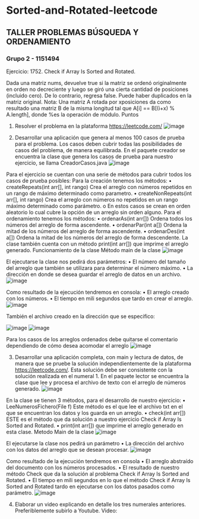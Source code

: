 # Sorted-and-Rotated-leetcode
## TALLER PROBLEMAS BÚSQUEDA Y ORDENAMIENTO ##
### Grupo 2 - 1151494 ###
Ejercicio: 1752. Check if Array Is Sorted and Rotated.

Dada una matriz nums, devuelve true si la matriz se ordenó originalmente en orden no decreciente y luego se giró una cierta cantidad de posiciones (incluido cero). De lo contrario, regresa false.
Puede haber duplicados en la matriz original.
Nota: Una matriz A rotada por xposiciones da como resultado una matriz B de la misma longitud tal que A[i] == B[(i+x) % A.length], donde %es la operación de módulo.
Puntos
1) Resolver el problema en la plataforma https://leetcode.com/
 ![image](https://user-images.githubusercontent.com/71033260/198909538-7982dedb-62e7-44e0-8fa3-a1a8bb648e2d.png)

2) Desarrollar una aplicación que genera al menos 100 casos de prueba para el problema. Los casos deben cubrir todas las posibilidades de casos del problema, de manera equilibrada.
En el paquete creador se encuentra la clase que genera los casos de prueba para nuestro ejercicio, se llama CreadorCasos.java
 ![image](https://user-images.githubusercontent.com/71033260/198909551-347eced3-a0d4-43ee-b9fc-53a0eb268f1e.png)

Para el ejercicio se cuentan con una serie de métodos para cubrir todos los casos de prueba posibles:
Para la creación tenemos los métodos:
•	createRepeats(int arr[], int rango)
Crea el arreglo con números repetidos en un rango de máximo determinado como parametro.
•	createNonRepeats(int arr[], int rango)
Crea el arreglo con números no repetidos en un rango máximo determinado como parámetro.
o	En estos casos se crean en orden aleatorio lo cual cubre la opción de un arreglo sin orden alguno.
Para el ordenamiento tenemos los métodos:
•	ordenarAs(int arr[])
Ordena todos los números del arreglo de forma ascendente.
•	ordenarPar(int a[])
Ordena la mitad de los números del arreglo de forma ascendente.
•	ordenarDes(int a[])
Ordena la mitad de los números del arreglo de forma descendente.
La clase también cuenta con un método print(int arr[]) que imprime el arreglo generado.
Funcionamiento de la clase
Método main de la clase
 ![image](https://user-images.githubusercontent.com/71033260/198909580-13b14df0-1ab8-4d69-8ffc-914cd333fa9b.png)
 
El ejecutarse la clase nos pedirá dos parámetros:
•	El número del tamaño del arreglo que también se utilizara para determinar el número máximo.
•	La dirección en donde se desea guardar el arreglo de datos en un archivo.
 ![image](https://user-images.githubusercontent.com/71033260/198909585-6e160b05-cb3c-4b52-9206-25dbfbcd6a96.png)

Como resultado de la ejecución tendremos en consola:
•	El arreglo creado con los números.
•	El tiempo en mili segundos que tardo en crear el arreglo.
 ![image](https://user-images.githubusercontent.com/71033260/198909588-078da950-96ae-4113-98e1-68661263d6f7.png)

También el archivo creado en la dirección que se especifico:
 
 ![image](https://user-images.githubusercontent.com/71033260/198909593-6772292d-4968-42ad-9aef-9f9d3809f347.png)
![image](https://user-images.githubusercontent.com/71033260/198909598-0aece19a-bca2-4264-941b-5f088fd46d49.png)

Para los casos de los arreglos ordenados debe quitarse el comentario dependiendo de cómo desea acomodar el arreglo
 ![image](https://user-images.githubusercontent.com/71033260/198909603-8e75d709-68ec-4c53-a339-388fe9ad4b4e.png)

3) Desarrollar una aplicación completa, con main y lectura de datos, de manera que se pruebe la solución independientemente de la plataforma https://leetcode.com/. Esta solución debe ser consistente con la solución realizada en el numeral 1.
En el paquete lector se encuentra la clase que lee y procesa el archivo de texto con el arreglo de números generado.
 ![image](https://user-images.githubusercontent.com/71033260/198909611-d1b9fcee-bc71-44c1-a436-3ac6d781cf50.png)

En la clase se tienen 3 métodos, para el desarrollo de nuestro ejercicio:
•	LeeNumerosFichero(File f)
Este método es el que lee el archivo txt en el que se encuentran los datos y los guarda en un arreglo.
•	check(int arr[])
ESTE es el método que da solución a nuestro ejercicio Check if Array Is Sorted and Rotated.
•	print(int arr[])
que imprime el arreglo generado en esta clase.
Metodo Main de la clase
 ![image](https://user-images.githubusercontent.com/71033260/198909620-4a7efc0c-d642-419d-844c-ca4b961e47f2.png)

El ejecutarse la clase nos pedirá un parámetro
•	La dirección del archivo con los datos del arreglo que se desean procesar.
 ![image](https://user-images.githubusercontent.com/71033260/198909630-a569a6ec-70d5-4038-92dd-a1a1dbfb7127.png)

Como resultado de la ejecución tendremos en consola 
•	El arreglo abstraído del documento con los números procesados.
•	El resultado de nuestro método Check que da la solución al problema Check if Array Is Sorted and Rotated.
•	El tiempo en mili segundos en lo que el método Check if Array Is Sorted and Rotated tardo en ejecutarse con los datos pasados como parámetro.
 ![image](https://user-images.githubusercontent.com/71033260/198909636-d34dcf22-ab2e-471d-a178-f01809056d85.png)

4) Elaborar un video explicando en detalle los tres numerales anteriores. Preferiblemente subirlo a Youtube.
Video: 
